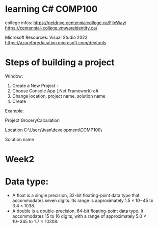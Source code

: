 # learning C# COMP100

college infos:
https://netdrive.centennialcollege.ca/FileWay/
https://centennial-college.vmwareidentity.ca/

Microsoft Resources: Visual Studio 2022
https://azureforeducation.microsoft.com/devtools

# Steps of building a project
Window:
1. Create a New Project - 
2. Choose Console App (.Net Framework) c#
3. Change location, project name, solution name
4. Create

Example:

Project
GroceryCalculation

Location
C:\Users\ivan\development\COMP100\

Solution name
# Week2

# Data type:
- A float is a single precision, 32-bit floating-point data type that accommodates seven digits. Its range is approximately 1.5 × 10−45 to 3.4 × 1038.
- A double is a double-precision, 64-bit floating-point data type. It accommodates 15 to 16 digits, with a range of approximately 5.0 × 10−345 to 1.7 × 10308.
